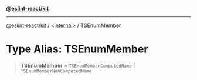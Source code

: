 [**@eslint-react/kit**](../../README.md)

***

[@eslint-react/kit](../../README.md) / [\<internal\>](../README.md) / TSEnumMember

# Type Alias: TSEnumMember

> **TSEnumMember** = `TSEnumMemberComputedName` \| `TSEnumMemberNonComputedName`
